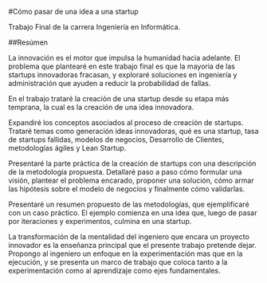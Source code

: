 #Cómo pasar de una idea a una startup

Trabajo Final de la carrera Ingeniería en Informática.

##Resúmen

La innovación es el motor que impulsa la humanidad hacia adelante. El problema que plantearé en este trabajo final es que la mayoría de las startups innovadoras fracasan, y exploraré soluciones en ingeniería y administración que ayuden a reducir la probabilidad de fallas.

En el trabajo trataré la creación de una startup desde su etapa más temprana, la cual es la creación de una idea innovadora.

Expandiré los conceptos asociados al proceso de creación de startups. Trataré temas como generación ideas innovadoras, qué es una startup, tasa de startups fallidas, modelos de negocios, Desarrollo de Clientes, metodologías ágiles y Lean Startup.

Presentaré la parte práctica de la creación de startups con una descripción de la metodología propuesta. Detallaré paso a paso cómo formular una visión, plantear el problema encarado, proponer una solución, cómo armar las hipótesis sobre el modelo de negocios y finalmente cómo validarlas.

Presentaré un resumen propuesto de las metodologías, que ejemplificaré con un caso práctico. El ejemplo comienza en una idea que, luego de pasar por iteraciones y experimentos, culmina en una startup.

La transformación de la mentalidad del ingeniero que encara un proyecto innovador es la enseñanza principal que el presente trabajo pretende dejar. Propongo al ingeniero un enfoque en la experimentación mas que en la ejecución, y se presenta un marco de trabajo que coloca tanto a la experimentación como al aprendizaje como ejes fundamentales.
